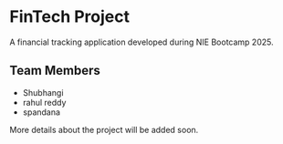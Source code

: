 # FinTech Project  

A financial tracking application developed during NIE Bootcamp 2025.  

## Team Members  
- Shubhangi  
- rahul reddy
- spandana  
  

 More details about the project will be added soon.